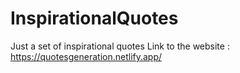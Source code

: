 # InspirationalQuotes
Just a set of inspirational quotes
Link to the website : https://quotesgeneration.netlify.app/
